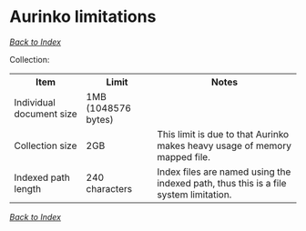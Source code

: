 Aurinko limitations
===================

*[Back to Index][]*

Collection:
<table>
  <tr>
    <th>Item</th>
    <th>Limit</th>
    <th>Notes</th>
  </tr>
  <tr>
    <td>Individual document size</td>
    <td>1MB (1048576 bytes)</td>
    <td></td>
  </tr>
  <tr>
    <td>Collection size</td>
    <td>2GB</td>
    <td>This limit is due to that Aurinko makes heavy usage of memory mapped file.</td>
  </tr>
  <tr>
    <td>Indexed path length</td>
    <td>240 characters</td>
    <td>Index files are named using the indexed path, thus this is a file system limitation.</td>
  </tr>
</table>

*[Back to Index][]*

[Back to Index]: https://github.com/HouzuoGuo/Aurinko/wiki
